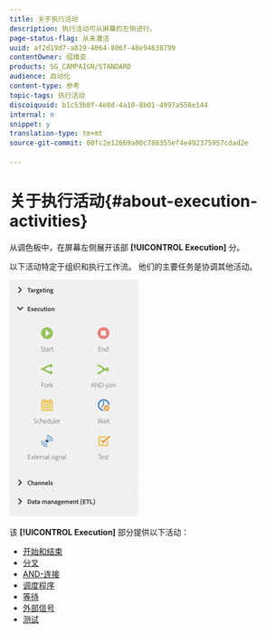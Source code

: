 ```yaml
---
title: 关于执行活动
description: 执行活动可从屏幕的左侧进行。
page-status-flag: 从未激活
uuid: af2d19d7-a819-4064-806f-46e94638799
contentOwner: 绍维亚
products: SG_CAMPAIGN/STANDARD
audience: 自动化
content-type: 参考
topic-tags: 执行活动
discoiquuid: b1c53b8f-4e8d-4a10-8b01-4997a558e144
internal: n
snippet: y
translation-type: tm+mt
source-git-commit: 00fc2e12669a00c788355ef4e492375957cdad2e

---
```



# 关于执行活动{#about-execution-activities}

从调色板中，在屏幕左侧展开该部 **[!UICONTROL Execution]** 分。

以下活动特定于组织和执行工作流。 他们的主要任务是协调其他活动。

![](assets/wkf_execution_activities.png)

该 **[!UICONTROL Execution]** 部分提供以下活动：

* [开始和结束](../../automating/using/start-and-end.md)
* [分叉](../../automating/using/fork.md)
* [AND-连接](../../automating/using/and-join.md)
* [调度程序](../../automating/using/scheduler.md)
* [等待](../../automating/using/wait.md)
* [外部信号](../../automating/using/external-signal.md)
* [测试](../../automating/using/test.md)

